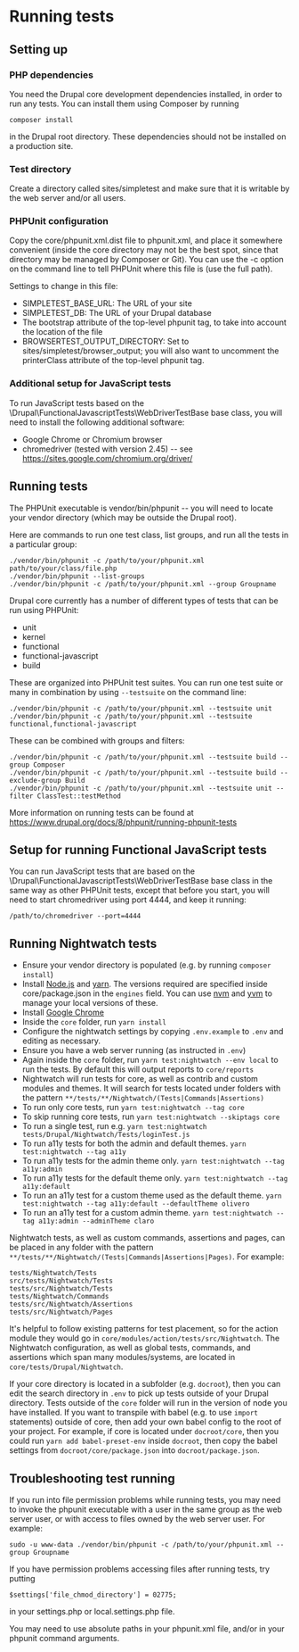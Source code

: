 # Running tests

## Setting up

### PHP dependencies

You need the Drupal core development dependencies installed, in order to run
any tests. You can install them using Composer by running
```
composer install
```
in the Drupal root directory. These dependencies should not be installed on a
production site.

### Test directory

Create a directory called sites/simpletest and make sure that it is writable by
the web server and/or all users.

### PHPUnit configuration

Copy the core/phpunit.xml.dist file to phpunit.xml, and place it somewhere
convenient (inside the core directory may not be the best spot, since that
directory may be managed by Composer or Git). You can use the -c option on the
command line to tell PHPUnit where this file is (use the full path).

Settings to change in this file:
* SIMPLETEST_BASE_URL: The URL of your site
* SIMPLETEST_DB: The URL of your Drupal database
* The bootstrap attribute of the top-level phpunit tag, to take into account
  the location of the file
* BROWSERTEST_OUTPUT_DIRECTORY: Set to sites/simpletest/browser_output;
  you will also want to uncomment the printerClass attribute of the
  top-level phpunit tag.

### Additional setup for JavaScript tests

To run JavaScript tests  based on the
\Drupal\FunctionalJavascriptTests\WebDriverTestBase base class, you will need
to install the following additional software:

* Google Chrome or Chromium browser
* chromedriver (tested with version 2.45) -- see
  https://sites.google.com/chromium.org/driver/

## Running tests

The PHPUnit executable is vendor/bin/phpunit -- you will need to locate your
vendor directory (which may be outside the Drupal root).

Here are commands to run one test class, list groups, and run all the tests in
a particular group:
```
./vendor/bin/phpunit -c /path/to/your/phpunit.xml path/to/your/class/file.php
./vendor/bin/phpunit --list-groups
./vendor/bin/phpunit -c /path/to/your/phpunit.xml --group Groupname
```

Drupal core currently has a number of different types of tests that can be run
using PHPUnit:
- unit
- kernel
- functional
- functional-javascript
- build

These are organized into PHPUnit test suites. You can run one test suite or many
in combination by using `--testsuite` on the command line:
```
./vendor/bin/phpunit -c /path/to/your/phpunit.xml --testsuite unit
./vendor/bin/phpunit -c /path/to/your/phpunit.xml --testsuite functional,functional-javascript
```
These can be combined with groups and filters:
```
./vendor/bin/phpunit -c /path/to/your/phpunit.xml --testsuite build --group Composer
./vendor/bin/phpunit -c /path/to/your/phpunit.xml --testsuite build --exclude-group Build
./vendor/bin/phpunit -c /path/to/your/phpunit.xml --testsuite unit --filter ClassTest::testMethod
```
More information on running tests can be found at
https://www.drupal.org/docs/8/phpunit/running-phpunit-tests

## Setup for running Functional JavaScript tests

You can run JavaScript tests that are based on the
\Drupal\FunctionalJavascriptTests\WebDriverTestBase base class in the same way
as other PHPUnit tests, except that before you start, you will need to start
chromedriver using port 4444, and keep it running:
```
/path/to/chromedriver --port=4444
```

## Running Nightwatch tests

* Ensure your vendor directory is populated
  (e.g. by running `composer install`)
* Install [Node.js](https://nodejs.org/en/download/) and
  [yarn](https://yarnpkg.com/en/docs/install). The versions required are
  specified inside core/package.json in the `engines` field. You can use
  [nvm](https://github.com/nvm-sh/nvm) and [yvm](https://github.com/tophat/yvm)
  to manage your local versions of these.
* Install
  [Google Chrome](https://www.google.com/chrome/browser/desktop/index.html)
* Inside the `core` folder, run `yarn install`
* Configure the nightwatch settings by copying `.env.example` to `.env` and
  editing as necessary.
* Ensure you have a web server running (as instructed in `.env`)
* Again inside the `core` folder, run `yarn test:nightwatch --env local` to run
  the tests.
  By default this will output reports to `core/reports`
* Nightwatch will run tests for core, as well as contrib and custom modules and
  themes. It will search for tests located under folders with the pattern
  `**/tests/**/Nightwatch/(Tests|Commands|Assertions)`
* To run only core tests, run `yarn test:nightwatch --tag core`
* To skip running core tests, run `yarn test:nightwatch --skiptags core`
* To run a single test, run e.g.
  `yarn test:nightwatch tests/Drupal/Nightwatch/Tests/loginTest.js`
* To run a11y tests for both the admin and default themes.
  `yarn test:nightwatch --tag a11y`
* To run a11y tests for the admin theme only.
  `yarn test:nightwatch --tag a11y:admin`
* To run a11y tests for the default theme only.
  `yarn test:nightwatch --tag a11y:default`
* To run an a11y test for a custom theme used as the default theme.
  `yarn test:nightwatch --tag a11y:default --defaultTheme olivero`
* To run an a11y test for a custom admin theme.
  `yarn test:nightwatch --tag a11y:admin --adminTheme claro`

Nightwatch tests, as well as custom commands, assertions and pages, can be
placed in any folder with the pattern
`**/tests/**/Nightwatch/(Tests|Commands|Assertions|Pages)`. For example:
```
tests/Nightwatch/Tests
src/tests/Nightwatch/Tests
tests/src/Nightwatch/Tests
tests/Nightwatch/Commands
tests/src/Nightwatch/Assertions
tests/src/Nightwatch/Pages
```

It's helpful to follow existing patterns for test placement, so for the action
module they would go in `core/modules/action/tests/src/Nightwatch`.
The Nightwatch configuration, as well as global tests, commands, and assertions
which span many modules/systems, are located in `core/tests/Drupal/Nightwatch`.

If your core directory is located in a subfolder (e.g. `docroot`), then you can
edit the search directory in `.env` to pick up tests outside of your Drupal
directory. Tests outside of the `core` folder will run in the version of node
you have installed. If you want to transpile with babel (e.g. to use `import`
statements) outside of core, then add your own babel config to the root of your
project. For example, if core is located under `docroot/core`, then you could
run `yarn add babel-preset-env` inside `docroot`, then copy the babel settings
from `docroot/core/package.json` into `docroot/package.json`.

## Troubleshooting test running

If you run into file permission problems while running tests, you may need to
invoke the phpunit executable with a user in the same group as the web server
user, or with access to files owned by the web server user. For example:
```
sudo -u www-data ./vendor/bin/phpunit -c /path/to/your/phpunit.xml --group Groupname
```

If you have permission problems accessing files after running tests, try
putting
```
$settings['file_chmod_directory'] = 02775;
```
in your settings.php or local.settings.php file.

You may need to use absolute paths in your phpunit.xml file, and/or in your
phpunit command arguments.
